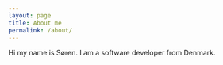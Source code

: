 ```yaml
---
layout: page
title: About me
permalink: /about/
---
```


Hi my name is Søren. I am a software developer from Denmark.